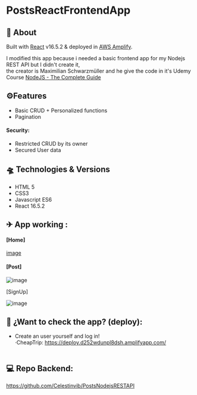 # PostsReactFrontendApp
## 📑 About
Built with [React](https://es.reactjs.org/) v16.5.2 & deployed in <a href="https://aws.amazon.com/es/amplify/"> AWS Amplify</a>.<br>

I modified this app because i needed a basic frontend app for my Nodejs REST API but I didn't create it, <br>
the creator is Maximilian Schwarzmüller and he give the code in it's Udemy Course [NodeJS - The Complete Guide](https://www.udemy.com/course/nodejs-the-complete-guide/)  

## ⚙Features 
* Basic CRUD + Personalized functions
* Pagination

#### Security: 
* Restricted CRUD by its owner 
* Secured User data

## 🛸 Technologies & Versions
* HTML 5
* CSS3
* Javascript ES6
* React 16.5.2

## ✈ App working :
#### [Home]

[image](https://user-images.githubusercontent.com/55434881/194717044-dc43c8ea-9e6e-41df-8f77-d2b13e9f8404.png)

#### [Post]
![image](https://user-images.githubusercontent.com/55434881/194717066-d60ea868-3e5c-41a4-8406-0a29a17eb037.png)

[SignUp]

![image](https://user-images.githubusercontent.com/55434881/194717089-db99491b-31ce-46b7-8d6f-9fd0a821cedc.png)

## 🚀 ¿Want to check the app? (deploy):
  * Create an user yourself and log in!<br>
 ·CheapTrip: https://deploy.d252wdunpl8dsh.amplifyapp.com/ <br><br>
  
 
 
## 💻 Repo Backend:

https://github.com/Celestinvib/PostsNodejsRESTAPI

